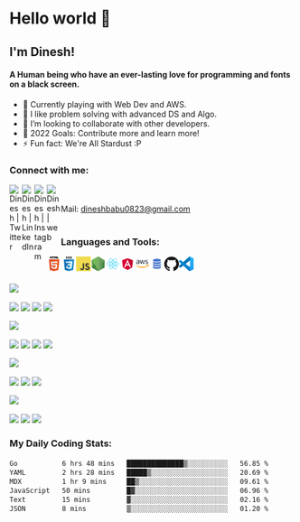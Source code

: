 # Hello world 👋
## I'm Dinesh!
#### A Human being who have an ever-lasting love for programming and fonts on a black screen.

- 🌱 Currently playing with Web Dev and AWS.
- 🔭 I like problem solving with advanced DS and Algo.
- 👯 I’m looking to collaborate with other developers.
- 🥅 2022 Goals: Contribute more and learn more!
- ⚡ Fun fact: We're All Stardust :P


### Connect with me:
[<img align="left" alt="Dinesh | Twitter" width="22px" src="https://cdn.jsdelivr.net/npm/simple-icons@v3/icons/twitter.svg" />][twitter] 
[<img align="left" alt="Dinesh | LinkedIn" width="22px" src="https://cdn.jsdelivr.net/npm/simple-icons@v3/icons/linkedin.svg" />][linkedin]
[<img align="left" alt="Dinesh | Instagram" width="22px" src="https://cdn.jsdelivr.net/npm/simple-icons@v3/icons/instagram.svg" />][instagram]
[<img align="left" alt="Dinesh | web" width="25px" src="https://cdn4.iconfinder.com/data/icons/web-icons-22/48/webpage-512.png" />][web]

<br/><br />
Mail: 
<dineshbabu0823@gmail.com>
<br/><br/>


### Languages and Tools:

<img align="left" alt="HTML5" width="26px" src="https://raw.githubusercontent.com/github/explore/80688e429a7d4ef2fca1e82350fe8e3517d3494d/topics/html/html.png" />
<img align="left" alt="CSS3" width="26px" src="https://raw.githubusercontent.com/github/explore/80688e429a7d4ef2fca1e82350fe8e3517d3494d/topics/css/css.png" />
<img align="left" alt="JavaScript" width="26px" src="https://raw.githubusercontent.com/github/explore/80688e429a7d4ef2fca1e82350fe8e3517d3494d/topics/javascript/javascript.png" />
<img align="left" alt="Node.js" width="26px" src="https://raw.githubusercontent.com/github/explore/80688e429a7d4ef2fca1e82350fe8e3517d3494d/topics/nodejs/nodejs.png" />

<img align="left" alt="React" width="26px" src="https://raw.githubusercontent.com/github/explore/80688e429a7d4ef2fca1e82350fe8e3517d3494d/topics/react/react.png" />

<img align="left" alt="Angular" width="26px" src="https://raw.githubusercontent.com/github/explore/80688e429a7d4ef2fca1e82350fe8e3517d3494d/topics/angular/angular.png" />

<img align="left" alt="aws" width="26px" src="https://raw.githubusercontent.com/github/explore/80688e429a7d4ef2fca1e82350fe8e3517d3494d/topics/aws/aws.png" />

<img align="left" alt="SQL" width="26px" src="https://raw.githubusercontent.com/github/explore/80688e429a7d4ef2fca1e82350fe8e3517d3494d/topics/sql/sql.png" />

<img align="left" alt="GitHub" width="26px" src="https://raw.githubusercontent.com/github/explore/78df643247d429f6cc873026c0622819ad797942/topics/github/github.png" />

<img align="left" alt="Visual Studio Code" width="26px" src="https://raw.githubusercontent.com/github/explore/80688e429a7d4ef2fca1e82350fe8e3517d3494d/topics/visual-studio-code/visual-studio-code.png" />
<br />
<br />

[twitter]: https://twitter.com/Dinesh853?s=08
[gmail]: <dineshbabu0823@gmail.com>
[instagram]: https://www.instagram.com/_.dinesh.____?r=nametag
[linkedin]: https://www.linkedin.com/in/dineshbabu853/
[web]: https://dineshbabu853.github.io/


![](https://img.shields.io/badge/Languages-informational?style=flat&logo=<LOGO_NAME>&logoColor=white&color=2bbc8a)

![](https://img.shields.io/badge/Javascript-</>-informational?style=flat&logo=<LOGO_NAME>&logoColor=white&color=2bbc8a)
![](https://img.shields.io/badge/Java-</>-informational?style=flat&logo=<LOGO_NAME>&logoColor=white&color=2bbc8a)
![](https://img.shields.io/badge/Typescript-</>-informational?style=flat&logo=<LOGO_NAME>&logoColor=white&color=2bbc8a)
![](https://img.shields.io/badge/C,C++-</>-informational?style=flat&logo=<LOGO_NAME>&logoColor=white&color=2bbc8a)

![](https://img.shields.io/badge/Frameworks_&_Libraries-informational?style=flat&logo=<LOGO_NAME>&logoColor=white&color=2bbc8a)

![](https://img.shields.io/badge/Node.js-</>-informational?style=flat&logo=<LOGO_NAME>&logoColor=white&color=2bbc8a)
![](https://img.shields.io/badge/React-</>-informational?style=flat&logo=<LOGO_NAME>&logoColor=white&color=2bbc8a)
![](https://img.shields.io/badge/Angular-</>-informational?style=flat&logo=<LOGO_NAME>&logoColor=white&color=2bbc8a)
![](https://img.shields.io/badge/AWS_Services-</>-informational?style=flat&logo=<LOGO_NAME>&logoColor=white&color=2bbc8a)

![](https://img.shields.io/badge/Architecture_&_DevOps-informational?style=flat&logo=<LOGO_NAME>&logoColor=white&color=2bbc8a)

![](https://img.shields.io/badge/Docker-</>-informational?style=flat&logo=<LOGO_NAME>&logoColor=white&color=2bbc8a)
![](https://img.shields.io/badge/Serverless-</>-informational?style=flat&logo=<LOGO_NAME>&logoColor=white&color=2bbc8a)
![](https://img.shields.io/badge/Microservices-</>-informational?style=flat&logo=<LOGO_NAME>&logoColor=white&color=2bbc8a)


![](https://img.shields.io/badge/Databases-informational?style=flat&logo=<LOGO_NAME>&logoColor=white&color=2bbc8a)

![](https://img.shields.io/badge/Mongodb-</>-informational?style=flat&logo=<LOGO_NAME>&logoColor=white&color=2bbc8a)
![](https://img.shields.io/badge/Dynamodb-</>-informational?style=flat&logo=<LOGO_NAME>&logoColor=white&color=2bbc8a)
![](https://img.shields.io/badge/MySQL-</>-informational?style=flat&logo=<LOGO_NAME>&logoColor=white&color=2bbc8a)

### My Daily Coding Stats:

<!--START_SECTION:waka-->

```text
Go           6 hrs 48 mins   ██████████████▒░░░░░░░░░░   56.85 %
YAML         2 hrs 28 mins   █████▒░░░░░░░░░░░░░░░░░░░   20.69 %
MDX          1 hr 9 mins     ██▒░░░░░░░░░░░░░░░░░░░░░░   09.61 %
JavaScript   50 mins         █▓░░░░░░░░░░░░░░░░░░░░░░░   06.96 %
Text         15 mins         ▓░░░░░░░░░░░░░░░░░░░░░░░░   02.16 %
JSON         8 mins          ▒░░░░░░░░░░░░░░░░░░░░░░░░   01.20 %
```

<!--END_SECTION:waka-->
